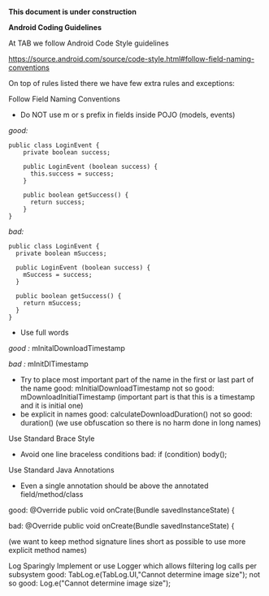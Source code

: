 ****This document is under construction****

**Android Coding Guidelines**

At TAB we follow Android Code Style guidelines

https://source.android.com/source/code-style.html#follow-field-naming-conventions

On top of rules listed there we have few extra rules and exceptions:

Follow Field Naming Conventions
- Do NOT use m or s prefix in fields inside POJO (models, events)

*good:* 

    public class LoginEvent {
        private boolean success;
        
        public LoginEvent (boolean success) {
          this.success = success;
        }
   
        public boolean getSuccess() {
          return success;
        }
    }

*bad:*

    public class LoginEvent {
      private boolean mSuccess;
      
      public LoginEvent (boolean success) {
        mSuccess = success;
      }
   
      public boolean getSuccess() {
        return mSuccess;
      }
    }

- Use full words

*good :* mInitalDownloadTimestamp

*bad :* mInitDlTimestamp

- Try to place most important part of the name in the first or last part of the name
good: mInitialDownloadTimestamp
not so good: mDownloadInitialTimestamp
(important part is that this is a timestamp and it is initial one)
- be explicit in names
good: calculateDownloadDuration()
not so good: duration()
(we use obfuscation so there is no harm done in long names)

Use Standard Brace Style
- Avoid one line braceless conditions
bad: if (condition) body();

Use Standard Java Annotations
- Even a single annotation should be above the annotated field/method/class

good:
@Override
public void onCrate(Bundle savedInstanceState) {

bad:
@Override public void onCreate(Bundle savedInstanceState) {

(we want to keep method signature lines short as possible to use more explicit method names)


Log Sparingly
Implement or use Logger which allows filtering log calls per subsystem
good:
TabLog.e(TabLog.UI,"Cannot determine image size");
not so good:
Log.e("Cannot determine image size");

